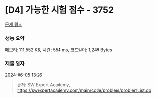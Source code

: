 # [D4] 가능한 시험 점수 - 3752 

[문제 링크](https://swexpertacademy.com/main/code/problem/problemDetail.do?contestProbId=AWHPkqBqAEsDFAUn) 

### 성능 요약

메모리: 111,552 KB, 시간: 554 ms, 코드길이: 1,249 Bytes

### 제출 일자

2024-06-05 13:26



> 출처: SW Expert Academy, https://swexpertacademy.com/main/code/problem/problemList.do